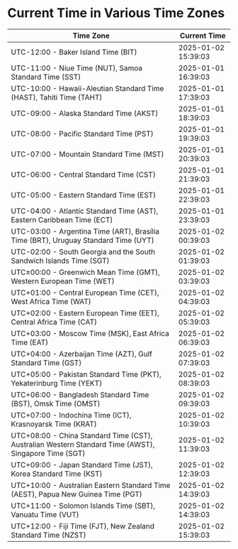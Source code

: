 # Current Time in Various Time Zones

| Time Zone | Current Time |
|-----------|--------------|
| UTC-12:00 - Baker Island Time (BIT) | 2025-01-02 15:39:03 |
| UTC-11:00 - Niue Time (NUT), Samoa Standard Time (SST) | 2025-01-01 16:39:03 |
| UTC-10:00 - Hawaii-Aleutian Standard Time (HAST), Tahiti Time (TAHT) | 2025-01-01 17:39:03 |
| UTC-09:00 - Alaska Standard Time (AKST) | 2025-01-01 18:39:03 |
| UTC-08:00 - Pacific Standard Time (PST) | 2025-01-01 19:39:03 |
| UTC-07:00 - Mountain Standard Time (MST) | 2025-01-01 20:39:03 |
| UTC-06:00 - Central Standard Time (CST) | 2025-01-01 21:39:03 |
| UTC-05:00 - Eastern Standard Time (EST) | 2025-01-01 22:39:03 |
| UTC-04:00 - Atlantic Standard Time (AST), Eastern Caribbean Time (ECT) | 2025-01-01 23:39:03 |
| UTC-03:00 - Argentina Time (ART), Brasília Time (BRT), Uruguay Standard Time (UYT) | 2025-01-02 00:39:03 |
| UTC-02:00 - South Georgia and the South Sandwich Islands Time (SGT) | 2025-01-02 01:39:03 |
| UTC±00:00 - Greenwich Mean Time (GMT), Western European Time (WET) | 2025-01-02 03:39:03 |
| UTC+01:00 - Central European Time (CET), West Africa Time (WAT) | 2025-01-02 04:39:03 |
| UTC+02:00 - Eastern European Time (EET), Central Africa Time (CAT) | 2025-01-02 05:39:03 |
| UTC+03:00 - Moscow Time (MSK), East Africa Time (EAT) | 2025-01-02 06:39:03 |
| UTC+04:00 - Azerbaijan Time (AZT), Gulf Standard Time (GST) | 2025-01-02 07:39:03 |
| UTC+05:00 - Pakistan Standard Time (PKT), Yekaterinburg Time (YEKT) | 2025-01-02 08:39:03 |
| UTC+06:00 - Bangladesh Standard Time (BST), Omsk Time (OMST) | 2025-01-02 09:39:03 |
| UTC+07:00 - Indochina Time (ICT), Krasnoyarsk Time (KRAT) | 2025-01-02 10:39:03 |
| UTC+08:00 - China Standard Time (CST), Australian Western Standard Time (AWST), Singapore Time (SGT) | 2025-01-02 11:39:03 |
| UTC+09:00 - Japan Standard Time (JST), Korea Standard Time (KST) | 2025-01-02 12:39:03 |
| UTC+10:00 - Australian Eastern Standard Time (AEST), Papua New Guinea Time (PGT) | 2025-01-02 14:39:03 |
| UTC+11:00 - Solomon Islands Time (SBT), Vanuatu Time (VUT) | 2025-01-02 14:39:03 |
| UTC+12:00 - Fiji Time (FJT), New Zealand Standard Time (NZST) | 2025-01-02 15:39:03 |
